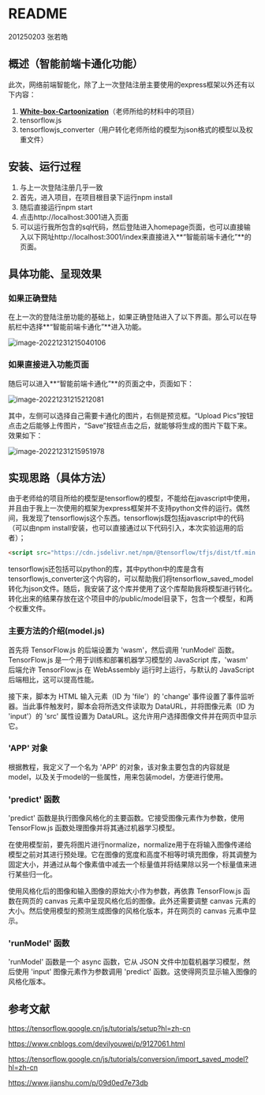 # README

201250203 张若皓

## 概述（智能前端卡通化功能）

此次，网络前端智能化，除了上一次登陆注册主要使用的express框架以外还有以下内容：

1. **[White-box-Cartoonization](https://github.com/SystemErrorWang/White-box-Cartoonization)**（老师所给的材料中的项目）
2. tensorflow.js
3. tensorflowjs_converter（用户转化老师所给的模型为json格式的模型以及权重文件）

## 安装、运行过程

1. 与上一次登陆注册几乎一致
2. 首先，进入项目，在项目根目录下运行npm install
3. 随后直接运行npm start
4. 点击http://localhost:3001进入页面
5. 可以运行我所包含的sql代码，然后登陆进入homepage页面，也可以直接输入以下网址http://localhost:3001/index来直接进入**“智能前端卡通化”**的页面。

## 具体功能、呈现效果

### 如果正确登陆

在上一次的登陆注册功能的基础上，如果正确登陆进入了以下界面。那么可以在导航栏中选择**“智能前端卡通化”**进入功能。

![image-20221231215040106](https://typora-tes.oss-cn-shanghai.aliyuncs.com/uPic/20221231215040image-20221231215040106.png)

### 如果直接进入功能页面

随后可以进入**“智能前端卡通化”**的页面之中，页面如下：

![image-20221231215212081](https://typora-tes.oss-cn-shanghai.aliyuncs.com/uPic/20221231215212image-20221231215212081.png)

其中，左侧可以选择自己需要卡通化的图片，右侧是预览框。“Upload Pics”按钮点击之后能够上传图片，“Save”按钮点击之后，就能够将生成的图片下载下来。效果如下：

![image-20221231215951978](https://typora-tes.oss-cn-shanghai.aliyuncs.com/uPic/20221231215952image-20221231215951978.png)

## 实现思路（具体方法）

由于老师给的项目所给的模型是tensorflow的模型，不能给在javascript中使用，并且由于我上一次使用的框架为express框架并不支持python文件的运行。偶然间，我发现了tensorflowjs这个东西。tensorflowjs既包括javascript中的代码（可以由npm install安装，也可以直接通过以下代码引入，本次实验运用的后者）；

```html
<script src="https://cdn.jsdelivr.net/npm/@tensorflow/tfjs/dist/tf.min.js"></script>
```

tensorflowjs还包括可以python的库，其中python中的库是含有tensorflowjs_converter这个内容的，可以帮助我们将tensorflow_saved_model转化为json文件。随后，我安装了这个库并使用了这个库帮助我将模型进行转化。转化出来的结果存放在这个项目中的/public/model目录下，包含一个模型，和两个权重文件。

### 主要方法的介绍(model.js)

首先将 TensorFlow.js 的后端设置为 'wasm'，然后调用 'runModel' 函数。TensorFlow.js 是一个用于训练和部署机器学习模型的 JavaScript 库，'wasm' 后端允许 TensorFlow.js 在 WebAssembly 运行时上运行，与默认的 JavaScript 后端相比，这可以提高性能。

接下来，脚本为 HTML 输入元素（ID 为 'file'）的 'change' 事件设置了事件监听器。当此事件触发时，脚本会将所选文件读取为 DataURL，并将图像元素（ID 为 'input'）的 'src' 属性设置为 DataURL。这允许用户选择图像文件并在网页中显示它。

###  'APP' 对象

根据教程，我定义了一个名为 'APP' 的对象，该对象主要包含的内容就是model，以及关于model的一些属性，用来包装model，方便进行使用。

### 'predict' 函数

'predict' 函数是执行图像风格化的主要函数。它接受图像元素作为参数，使用 TensorFlow.js 函数处理图像并将其通过机器学习模型。

在使用模型前，要先将图片进行normalize，normalize用于在将输入图像传递给模型之前对其进行预处理。它在图像的宽度和高度不相等时填充图像，将其调整为固定大小，并通过从每个像素值中减去一个标量值并将结果除以另一个标量值来进行某些归一化。

使用风格化后的图像和输入图像的原始大小作为参数，再依靠 TensorFlow.js 函数在网页的 canvas 元素中呈现风格化后的图像。此外还需要调整 canvas 元素的大小。然后使用模型的预测生成图像的风格化版本，并在网页的 canvas 元素中显示。

### 'runModel' 函数

'runModel' 函数是一个 async 函数，它从 JSON 文件中加载机器学习模型，然后使用 'input' 图像元素作为参数调用 'predict' 函数。这使得网页显示输入图像的风格化版本。

## 参考文献

https://tensorflow.google.cn/js/tutorials/setup?hl=zh-cn

https://www.cnblogs.com/devilyouwei/p/9127061.html

https://tensorflow.google.cn/js/tutorials/conversion/import_saved_model?hl=zh-cn

https://www.jianshu.com/p/09d0ed7e73db
